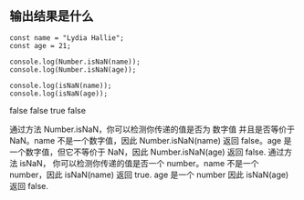 ## 输出结果是什么
```
const name = "Lydia Hallie";
const age = 21;

console.log(Number.isNaN(name));
console.log(Number.isNaN(age));

console.log(isNaN(name));
console.log(isNaN(age));
```

false false true false

通过方法 Number.isNaN，你可以检测你传递的值是否为 数字值 并且是否等价于 NaN。name 不是一个数字值，因此 Number.isNaN(name) 返回 false。age 是一个数字值，但它不等价于 NaN，因此 Number.isNaN(age) 返回 false.
通过方法 isNaN， 你可以检测你传递的值是否一个 number。name 不是一个 number，因此 isNaN(name) 返回 true. age 是一个 number 因此 isNaN(age) 返回 false.